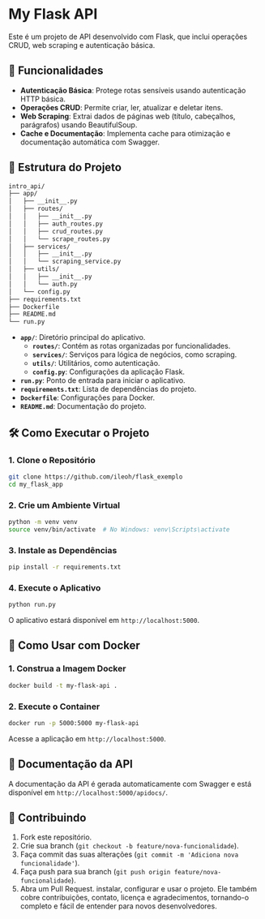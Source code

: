 # My Flask API

Este é um projeto de API desenvolvido com Flask, que inclui operações CRUD, web scraping e autenticação básica.

## 🚀 Funcionalidades

- **Autenticação Básica**: Protege rotas sensíveis usando autenticação HTTP básica.
- **Operações CRUD**: Permite criar, ler, atualizar e deletar itens.
- **Web Scraping**: Extrai dados de páginas web (título, cabeçalhos, parágrafos) usando BeautifulSoup.
- **Cache e Documentação**: Implementa cache para otimização e documentação automática com Swagger.

## 📁 Estrutura do Projeto

```bash
intro_api/
├── app/
│   ├── __init__.py
│   ├── routes/
│   │   ├── __init__.py
│   │   ├── auth_routes.py
│   │   ├── crud_routes.py
│   │   └── scrape_routes.py
│   ├── services/
│   │   ├── __init__.py
│   │   └── scraping_service.py
│   ├── utils/
│   │   ├── __init__.py
│   │   └── auth.py
│   └── config.py
├── requirements.txt
├── Dockerfile
├── README.md
└── run.py
```

- **`app/`**: Diretório principal do aplicativo.
  - **`routes/`**: Contém as rotas organizadas por funcionalidades.
  - **`services/`**: Serviços para lógica de negócios, como scraping.
  - **`utils/`**: Utilitários, como autenticação.
  - **`config.py`**: Configurações da aplicação Flask.
- **`run.py`**: Ponto de entrada para iniciar o aplicativo.
- **`requirements.txt`**: Lista de dependências do projeto.
- **`Dockerfile`**: Configurações para Docker.
- **`README.md`**: Documentação do projeto.

## 🛠️ Como Executar o Projeto

### 1. Clone o Repositório

```bash
git clone https://github.com/ileoh/flask_exemplo
cd my_flask_app
```

### 2. Crie um Ambiente Virtual

```bash
python -m venv venv
source venv/bin/activate  # No Windows: venv\Scripts\activate
```

### 3. Instale as Dependências

```bash
pip install -r requirements.txt
```

### 4. Execute o Aplicativo

```bash
python run.py
```

O aplicativo estará disponível em `http://localhost:5000`.

## 🐳 Como Usar com Docker

### 1. Construa a Imagem Docker

```bash
docker build -t my-flask-api .
```

### 2. Execute o Container

```bash
docker run -p 5000:5000 my-flask-api
```

Acesse a aplicação em `http://localhost:5000`.

## 📖 Documentação da API

A documentação da API é gerada automaticamente com Swagger e está disponível em `http://localhost:5000/apidocs/`.

## 🤝 Contribuindo

1. Fork este repositório.
2. Crie sua branch (`git checkout -b feature/nova-funcionalidade`).
3. Faça commit das suas alterações (`git commit -m 'Adiciona nova funcionalidade'`).
4. Faça push para sua branch (`git push origin feature/nova-funcionalidade`).
5. Abra um Pull Request.
instalar, configurar e usar o projeto. Ele também cobre contribuições, contato, licença e agradecimentos, tornando-o completo e fácil de entender para novos desenvolvedores.
